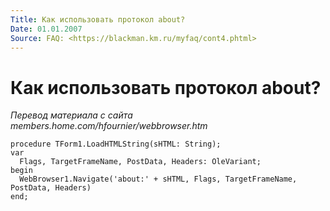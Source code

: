 ```yaml
---
Title: Как использовать протокол about?
Date: 01.01.2007
Source: FAQ: <https://blackman.km.ru/myfaq/cont4.phtml>
---
```



Как использовать протокол about?
================================


_Перевод материала с сайта members.home.com/hfournier/webbrowser.htm_

    procedure TForm1.LoadHTMLString(sHTML: String);
    var
      Flags, TargetFrameName, PostData, Headers: OleVariant;
    begin
      WebBrowser1.Navigate('about:' + sHTML, Flags, TargetFrameName, PostData, Headers)
    end; 
